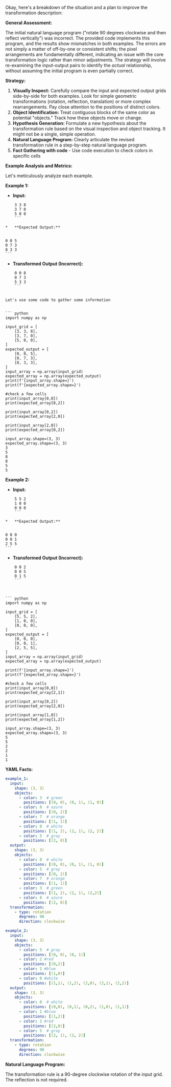 Okay, here's a breakdown of the situation and a plan to improve the transformation description:

**General Assessment:**

The initial natural language program ("rotate 90 degrees clockwise and then reflect vertically") was incorrect. The provided code implements this program, and the results show mismatches in both examples. The errors are not simply a matter of off-by-one or consistent shifts; the pixel arrangements are fundamentally different, indicating an issue with the core transformation logic rather than minor adjustments. The strategy will involve re-examining the input-output pairs to identify the *actual* relationship, without assuming the initial program is even partially correct.

**Strategy:**

1.  **Visually Inspect:** Carefully compare the input and expected output grids side-by-side for both examples.  Look for simple geometric transformations (rotation, reflection, translation) or more complex rearrangements. Pay close attention to the positions of distinct colors.
2.  **Object Identification:** Treat contiguous blocks of the same color as potential "objects." Track how these objects move or change.
3.  **Hypothesis Generation:**  Formulate a new hypothesis about the transformation rule based on the visual inspection and object tracking. It might not be a single, simple operation.
4.  **Natural Language Program:**  Clearly articulate the revised transformation rule in a step-by-step natural language program.
5. **Fact Gathering with code** - Use code execution to check colors in specific cells

**Example Analysis and Metrics:**

Let's meticulously analyze each example.

**Example 1:**

*   **Input:**
    
```
    3 3 8
    3 7 0
    5 0 0
    ```

*   **Expected Output:**
    
```
    0 0 5
    0 7 3
    8 3 3
    ```

*   **Transformed Output (Incorrect):**
    
```
    0 0 8
    0 7 3
    5 3 3
    ```


Let's use some code to gather some information


``` python
import numpy as np

input_grid = [
    [3, 3, 8],
    [3, 7, 0],
    [5, 0, 0],
]
expected_output = [
    [0, 0, 5],
    [0, 7, 3],
    [8, 3, 3],
]
input_array = np.array(input_grid)
expected_array = np.array(expected_output)
print(f'{input_array.shape=}')
print(f'{expected_array.shape=}')

#check a few cells
print(input_array[0,0])
print(expected_array[0,2])

print(input_array[0,2])
print(expected_array[2,0])

print(input_array[2,0])
print(expected_array[0,2])

```
```
input_array.shape=(3, 3)
expected_array.shape=(3, 3)
3
5
8
8
5
5

```
**Example 2:**

*   **Input:**
    
```
    5 5 2
    1 0 0
    0 0 0
    ```

*   **Expected Output:**
    
```
    0 0 0
    0 0 1
    2 5 5
    ```

*   **Transformed Output (Incorrect):**
    
```
    0 0 2
    0 0 5
    0 1 5
    ```



``` python
import numpy as np

input_grid = [
    [5, 5, 2],
    [1, 0, 0],
    [0, 0, 0],
]
expected_output = [
    [0, 0, 0],
    [0, 0, 1],
    [2, 5, 5],
]
input_array = np.array(input_grid)
expected_array = np.array(expected_output)

print(f'{input_array.shape=}')
print(f'{expected_array.shape=}')

#check a few cells
print(input_array[0,0])
print(expected_array[2,1])

print(input_array[0,2])
print(expected_array[2,0])

print(input_array[1,0])
print(expected_array[1,2])

```
```
input_array.shape=(3, 3)
expected_array.shape=(3, 3)
5
5
2
2
1
1

```
**YAML Facts:**


```yaml
example_1:
  input:
    shape: (3, 3)
    objects:
      - color: 3  # green
        positions: [(0, 0), (0, 1), (1, 0)]
      - color: 8  # azure
        positions: [(0, 2)]
      - color: 7  # orange
        positions: [(1, 1)]
      - color: 0  # white
        positions: [(1, 2), (2, 1), (2, 2)]
      - color: 5  # gray
        positions: [(2, 0)]
  output:
    shape: (3, 3)
    objects:
      - color: 0  # white
        positions: [(0, 0), (0, 1), (1, 0)]
      - color: 5  # gray
        positions: [(0, 2)]
      - color: 7  # orange
        positions: [(1, 1)]
      - color: 3  # green
        positions: [(1, 2), (2, 1), (2,2)]
      - color: 8  # azure
        positions: [(2, 0)]
  transformation:
    - type: rotation
      degrees: 90
      direction: clockwise

example_2:
  input:
    shape: (3, 3)
    objects:
      - color: 5  # gray
        positions: [(0, 0), (0, 1)]
      - color: 2 #red
        positions: [(0,2)]
      - color: 1 #blue
        positions: [(1,0)]
      - color: 0 #white
        positions: [(1,1), (1,2), (2,0), (2,1), (2,2)]
  output:
    shape: (3, 3)
    objects:
      - color: 0  # white
        positions: [(0,0), (0,1), (0,2), (1,0), (1,1)]
      - color: 1 #blue
        positions: [(1,2)]
      - color: 2 #red
        positions: [(2,0)]
      - color: 5  # gray
        positions: [(2, 1), (2, 2)]
  transformation:
    - type: rotation
      degrees: 90
      direction: clockwise
```


**Natural Language Program:**

The transformation rule is a 90-degree clockwise rotation of the input grid. The reflection is not required.

